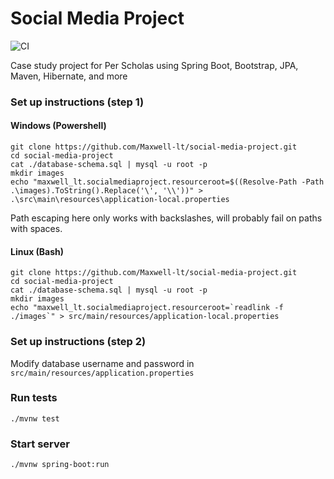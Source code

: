 # Social Media Project

![CI](https://github.com/Maxwell-lt/social-media-project/workflows/CI/badge.svg)

Case study project for Per Scholas using Spring Boot, Bootstrap, JPA, Maven, Hibernate, and more

### Set up instructions (step 1)
#### Windows (Powershell)
    git clone https://github.com/Maxwell-lt/social-media-project.git
    cd social-media-project
    cat ./database-schema.sql | mysql -u root -p
    mkdir images
    echo "maxwell_lt.socialmediaproject.resourceroot=$((Resolve-Path -Path .\images).ToString().Replace('\', '\\'))" > .\src\main\resources\application-local.properties

Path escaping here only works with backslashes, will probably fail on paths with spaces.

#### Linux (Bash)
    git clone https://github.com/Maxwell-lt/social-media-project.git
    cd social-media-project
    cat ./database-schema.sql | mysql -u root -p
    mkdir images
    echo "maxwell_lt.socialmediaproject.resourceroot=`readlink -f ./images`" > src/main/resources/application-local.properties

### Set up instructions (step 2)
Modify database username and password in `src/main/resources/application.properties`

### Run tests
    ./mvnw test

### Start server
    ./mvnw spring-boot:run
